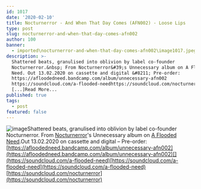 ```yaml
---
id: 1017
date: '2020-02-10'
title: Nocturnerror - And When That Day Comes (AFN002) - Loose Lips
type: post
slug: nocturnerror-and-when-that-day-comes-afn002
author: 100
banner:
  - imported\nocturnerror-and-when-that-day-comes-afn002\image1017.jpeg
description: >-
  Shattered beats, granulised into oblivion by label co-founder
  Nocturnerror.&nbsp; From Nocturnerror&#39;s Unnecessary album on A Flooded
  Need. Out 13.02.2020 on cassette and digital &#8211; Pre-order:
  https://afloodedneed.bandcamp.com/album/unnecessary-afn002
  https://soundcloud.com/a-flooded-needhttps://soundcloud.com/nocturnerror
  [...]Read More...
published: true
tags:
  - post
featured: false
---
```

![image](../imported\nocturnerror-and-when-that-day-comes-afn002\image1017.jpeg)Shattered beats, granulised into oblivion by label co-founder Nocturnerror. From [Nocturnerror](https://www.discogs.com/artist/6180471-Nocturnerror)'s Unnecessary album on [A Flooded Need](https://afloodedneed.bandcamp.com/).Out 13.02.2020 on cassette and digital – Pre-order: [](https://afloodedneed.bandcamp.com/album/unnecessary-afn002)[https://afloodedneed.bandcamp.com/album/unnecessary-afn002](https://afloodedneed.bandcamp.com/album/unnecessary-afn002)[](https://soundcloud.com/a-flooded-need)[https://soundcloud.com/a-flooded-need](https://soundcloud.com/a-flooded-need)  
[](https://soundcloud.com/nocturnerror)[https://soundcloud.com/nocturnerror](https://soundcloud.com/nocturnerror)